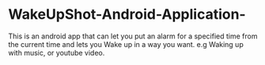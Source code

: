 # WakeUpShot-Android-Application-
This is an android app that can let you put an alarm for a specified time from the current time and lets you Wake up in a way you want. e.g Waking up with music, or youtube video.

